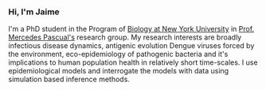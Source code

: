 ### Hi, I'm Jaime

I'm a PhD student in the Program of [Biology at New York University](https://as.nyu.edu/departments/biology.html) in [Prof. Mercedes Pascual's](https://as.nyu.edu/faculty/mercedes-pascual.html) research group. My research interests are broadly infectious disease dynamics, antigenic evolution Dengue viruses forced by the environment, eco-epidemiology of pathogenic bacteria and it's implications to human population health in relatively short time-scales. I use epidemiological models and interrogate the models with data using simulation based inference methods.
